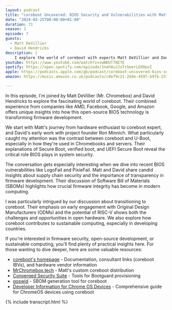 ```yaml
---
layout: podcast
title: "coreboot Uncovered: BIOS Security and Vulnerabilities with Matt DeVillier and David Hendricks"
date: "2024-03-25T00:00:00+01:00"
duration: 71
season: 1
episode: 7
guests:
  - Matt DeVillier
  - David Hendricks
description: |
    I explore the world of coreboot with experts Matt DeVillier and David Hendricks, diving into how this open-source BIOS technology is reshaping firmware security. From Chromebooks to servers, we discuss the mechanics, security features, and what this means for the future of sustainable computing.
youtube: https://www.youtube.com/watch?v=swWDUT7NITE
spotify: https://open.spotify.com/episode/1nehAuJJsTcGeerLDX0poI
apple: https://podcasts.apple.com/gb/podcast/coreboot-uncovered-bios-security-supply-chain-and/id1722663295?i=1000650304147
amazon: https://music.amazon.co.uk/podcasts/c8e79c21-2dde-4597-b9fb-257ecbc2bf29/episodes/afaaf197-a43a-4315-8e2c-99dddc43d70e/nerding-out-with-viktor-coreboot-uncovered-bios-security-supply-chain-and-vulnerabilities-with-matt-devillier-and-david-hendricks

---
```


In this episode, I'm joined by Matt DeVillier (Mr. Chromebox) and David Hendricks to explore the fascinating world of coreboot. Their combined experience from companies like AMD, Facebook, Google, and Amazon offers unique insights into how this open-source BIOS technology is transforming firmware development.

We start with Matt's journey from hardware enthusiast to coreboot expert, and David's early work with project founder Ron Minnich. What particularly caught my attention was the contrast between coreboot and U-Boot, especially in how they're used in Chromebooks and servers. Their explanations of Secure Boot, verified boot, and UEFI Secure Boot reveal the critical role BIOS plays in system security.

The conversation gets especially interesting when we dive into recent BIOS vulnerabilities like LogoFail and PixieFail. Matt and David share candid insights about supply chain security and the importance of transparency in firmware development. Their discussion of Software Bill of Materials (SBOMs) highlights how crucial firmware integrity has become in modern computing.

I was particularly intrigued by our discussion about transitioning to coreboot. Their emphasis on early engagement with Original Design Manufacturers (ODMs) and the potential of RISC-V shows both the challenges and opportunities in open hardware. We also explore how coreboot contributes to sustainable computing, especially in developing countries.

If you're interested in firmware security, open-source development, or sustainable computing, you'll find plenty of practical insights here. For those wanting to dive deeper, here are some valuable resources:

- [coreboot's homepage](https://www.coreboot.org) - Documentation, consultant links (coreboot IBVs), and hardware vendor information
- [MrChromebox.tech](https://mrchromebox.tech) - Matt's custom coreboot distribution
- [Converged Security Suite](https://github.com/9elements/converged-security-suite) - Tools for Bootguard provisioning
- [goswid](https://github.com/9elements/goswid) - SBOM generation tool for coreboot
- [Developer Information for Chrome OS Devices](https://www.chromium.org/chromium-os/developer-information-for-chrome-os-devices) - Comprehensive guide for ChromeOS devices using coreboot

{% include transcript.html %}
